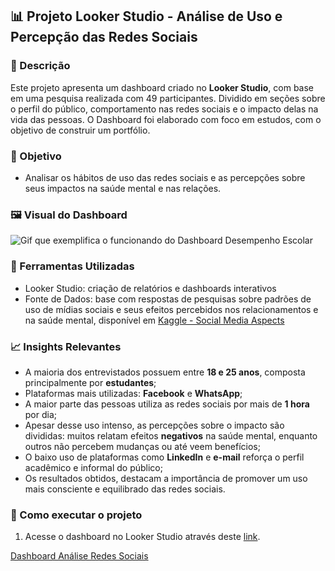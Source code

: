 ## 📊 Projeto Looker Studio - Análise de Uso e Percepção das Redes Sociais

### 📄 Descrição
Este projeto apresenta um dashboard criado no **Looker Studio**, com base em uma pesquisa realizada com 49 participantes. Dividido em seções sobre o perfil do público, comportamento nas redes sociais e o impacto delas na vida das pessoas. O Dashboard foi elaborado com foco em estudos, com o objetivo de construir um portfólio.

### 📌 Objetivo
- Analisar os hábitos de uso das redes sociais e as percepções sobre seus impactos na saúde mental e nas relações.

### 🖼️ Visual do Dashboard

![Gif que exemplifica o funcionando do Dashboard Desempenho Escolar](https://i.imgur.com/mhgHuRP.jpeg)


### 🧰 Ferramentas Utilizadas
- Looker Studio: criação de relatórios e dashboards interativos
- Fonte de Dados: base com respostas de pesquisas sobre padrões de uso de mídias sociais e seus efeitos percebidos nos relacionamentos e na saúde mental, disponível em [Kaggle - Social Media Aspects](https://www.kaggle.com/datasets/arshadrahmanziban/social-media-aspects)


### 📈 Insights Relevantes
- A maioria dos entrevistados possuem entre **18 e 25 anos**, composta principalmente por **estudantes**;
- Plataformas mais utilizadas: **Facebook** e **WhatsApp**;
- A maior parte das pessoas utiliza as redes sociais por mais de **1 hora** por dia;
- Apesar desse uso intenso, as percepções sobre o impacto são divididas: muitos relatam efeitos **negativos** na saúde mental, enquanto outros não percebem mudanças ou até veem benefícios;
- O baixo uso de plataformas como **LinkedIn** e **e-mail** reforça o perfil acadêmico e informal do público;
- Os resultados obtidos, destacam a importância de promover um uso mais consciente e equilibrado das redes sociais.

### 🚀 Como executar o projeto
1. Acesse o dashboard no Looker Studio através deste [link](https://lookerstudio.google.com/reporting/c9cff570-dddf-4196-b9e1-3b8c7fff7421).

[Dashboard Análise Redes Sociais](https://github.com/jefersoncarmoo/Looker-Studio-Analise-Redes-Sociais/tree/main/An%C3%A1lise%20Redes%20Sociais)
